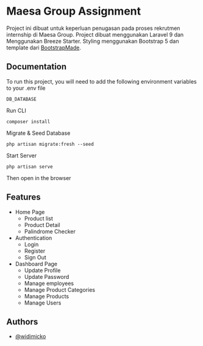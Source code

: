 
# Maesa Group Assignment

Project ini dibuat untuk keperluan penugasan pada proses rekrutmen internship di Maesa Group.
Project dibuat menggunakan Laravel 9 dan Menggunakan Breeze Starter. Styling menggunakan Bootstrap 5 dan template dari [BootstrapMade](https://bootstrapmade.com/).



## Documentation

To run this project, you will need to add the following environment variables to your .env file

`DB_DATABASE`

Run CLI

`composer install`

Migrate & Seed Database

`php artisan migrate:fresh --seed`

Start Server

`php artisan serve`

Then open in the browser



## Features

- Home Page 
    - Product list
    - Product Detail
    - Palindrome Checker
- Authentication
    - Login
    - Register
    - Sign Out
- Dashboard Page
    - Update Profile
    - Update Password
    - Manage employees
    - Manage Product Categories
    - Manage Products
    - Manage Users


## Authors

- [@widimicko](https://www.github.com/widimicko)


